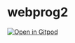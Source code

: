 # webprog2

[![Open in Gitpod](https://gitpod.io/button/open-in-gitpod.svg)](https://gitpod.io/#https://github.com/barni363hun/webprog2)
